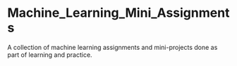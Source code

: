 # Machine_Learning_Mini_Assignments
A collection of machine learning assignments and mini-projects done as part of learning and practice.
